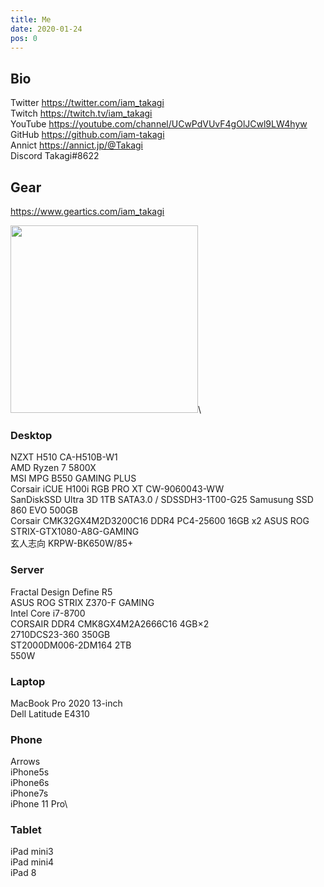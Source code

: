 ```yaml
---
title: Me
date: 2020-01-24
pos: 0
---
```


## Bio 

Twitter  https://twitter.com/iam_takagi \
Twitch   https://twitch.tv/iam_takagi \
YouTube  https://youtube.com/channel/UCwPdVUvF4gOlJCwl9LW4hyw \
GitHub   https://github.com/iam-takagi \
Annict   https://annict.jp/@Takagi \
Discord Takagi#8622

## Gear
https://www.geartics.com/iam_takagi

<img src="https://i.imgur.com/wV665pE.jpg" width="300">\

### Desktop
NZXT H510 CA-H510B-W1\
AMD Ryzen 7 5800X\
MSI MPG B550 GAMING PLUS\
Corsair iCUE H100i RGB PRO XT CW-9060043-WW\
SanDiskSSD Ultra 3D 1TB SATA3.0 / SDSSDH3-1T00-G25
Samusung SSD 860 EVO 500GB\
Corsair CMK32GX4M2D3200C16 DDR4 PC4-25600 16GB x2
ASUS ROG STRIX-GTX1080-A8G-GAMING\
玄人志向 KRPW-BK650W/85+

### Server
Fractal Design Define R5\
ASUS ROG STRIX Z370-F GAMING\
Intel Core i7-8700\
CORSAIR DDR4 CMK8GX4M2A2666C16 4GB×2\
2710DCS23-360 350GB\
ST2000DM006-2DM164 2TB\
550W

### Laptop
MacBook Pro 2020 13-inch\
Dell Latitude E4310

### Phone
Arrows\
iPhone5s\
iPhone6s\
iPhone7s\
iPhone 11 Pro\

### Tablet
iPad mini3\
iPad mini4\
iPad 8
